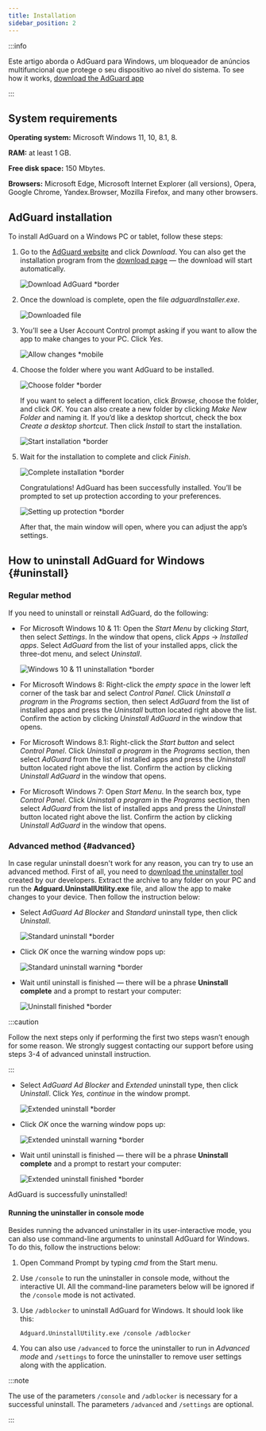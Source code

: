 ```yaml
---
title: Installation
sidebar_position: 2
---
```


:::info

Este artigo aborda o AdGuard para Windows, um bloqueador de anúncios multifuncional que protege o seu dispositivo ao nível do sistema. To see how it works, [download the AdGuard app](https://agrd.io/download-kb-adblock)

:::

## System requirements

**Operating system:** Microsoft Windows 11, 10, 8.1, 8.

**RAM:** at least 1 GB.

**Free disk space:** 150 Mbytes.

**Browsers:** Microsoft Edge, Microsoft Internet Explorer (all versions), Opera, Google Chrome, Yandex.Browser, Mozilla Firefox, and many other browsers.

## AdGuard installation

To install AdGuard on a Windows PC or tablet, follow these steps:

1. Go to the [AdGuard website](http://adguard.com) and click *Download*. You can also get the installation program from the [download page](https://adguard.com/download.html?auto=1) — the download will start automatically.

   ![Download AdGuard *border](https://cdn.adtidy.org/content/kb/ad_blocker/windows/installation/installation_new/website_en.png)

2. Once the download is complete, open the file *adguardInstaller.exe*.

   ![Downloaded file](https://cdn.adtidy.org/content/kb/ad_blocker/windows/installation/installation_new/download_en.png)

3. You’ll see a User Account Control prompt asking if you want to allow the app to make changes to your PC. Click *Yes*.

   ![Allow changes *mobile](https://cdn.adtidy.org/content/kb/ad_blocker/windows/installation/allow-changes.png)

4. Choose the folder where you want AdGuard to be installed.

   ![Choose folder *border](https://cdn.adtidy.org/content/kb/ad_blocker/windows/installation/installation_new/installer1_en.png)

   If you want to select a different location, click *Browse*, choose the folder, and click *OK*. You can also create a new folder by clicking *Make New Folder* and naming it. If you’d like a desktop shortcut, check the box *Create a desktop shortcut*. Then click *Install* to start the installation.

   ![Start installation *border](https://cdn.adtidy.org/content/kb/ad_blocker/windows/installation/installation_new/installer2_en.png)

5. Wait for the installation to complete and click *Finish*.

   ![Complete installation *border](https://cdn.adtidy.org/content/kb/ad_blocker/windows/installation/installation_new/installer3_en.png)

   Congratulations! AdGuard has been successfully installed. You’ll be prompted to set up protection according to your preferences.

   ![Setting up protection *border](https://cdn.adtidy.org/content/kb/ad_blocker/windows/installation/installation_new/setting_up_protection_en.png)

   After that, the main window will open, where you can adjust the app’s settings.

## How to uninstall AdGuard for Windows {#uninstall}

### Regular method

If you need to uninstall or reinstall AdGuard, do the following:

- For Microsoft Windows 10 & 11: Open the *Start Menu* by clicking *Start*, then select *Settings*. In the window that opens, click  *Apps* → *Installed apps*. Select *AdGuard* from the list of your installed apps, click the three-dot menu, and select *Uninstall*.

   ![Windows 10 & 11 uninstallation *border](https://cdn.adtidy.org/content/kb/ad_blocker/windows/installation/installation_new/win11_uninstall_adguard.png)

- For Microsoft Windows 8: Right-click the *empty space* in the lower left corner of the task bar and select *Control Panel*. Click *Uninstall a program* in the *Programs* section, then select *AdGuard* from the list of installed apps and press the *Uninstall* button located right above the list. Confirm the action by clicking *Uninstall AdGuard* in the window that opens.

- For Microsoft Windows 8.1: Right-click the *Start button* and select *Control Panel*. Click *Uninstall a program* in the *Programs* section, then select *AdGuard* from the list of installed apps and press the *Uninstall* button located right above the list. Confirm the action by clicking *Uninstall AdGuard* in the window that opens.

- For Microsoft Windows 7: Open *Start Menu*. In the search box, type *Control Panel*. Click *Uninstall a program* in the *Programs* section, then select *AdGuard* from the list of installed apps and press the *Uninstall* button located right above the list. Confirm the action by clicking *Uninstall AdGuard* in the window that opens.

### Advanced method {#advanced}

In case regular uninstall doesn't work for any reason, you can try to use an advanced method. First of all, you need to [download the uninstaller tool](https://static.adtidy.org/windows/uninstaller/uninstal_utility.zip) created by our developers. Extract the archive to any folder on your PC and run the **Adguard.UninstallUtility.exe** file, and allow the app to make changes to your device. Then follow the instruction below:

- Select *AdGuard Ad Blocker* and *Standard* uninstall type, then click *Uninstall*.

   ![Standard uninstall *border](https://cdn.adtidy.org/content/kb/ad_blocker/windows/installation/ab_standard.jpg)

- Click *OK* once the warning window pops up:

   ![Standard uninstall warning *border](https://cdn.adtidy.org/content/kb/ad_blocker/windows/installation/ab_extended_warning.jpg)

- Wait until uninstall is finished — there will be a phrase **Uninstall complete** and a prompt to restart your computer:

   ![Uninstall finished *border](https://cdn.adtidy.org/content/kb/ad_blocker/windows/installation/ab_standard_complete.jpg)

:::caution

Follow the next steps only if performing the first two steps wasn’t enough for some reason. We strongly suggest contacting our support before using steps 3-4 of advanced uninstall instruction.

:::

- Select *AdGuard Ad Blocker* and *Extended* uninstall type, then click *Uninstall*. Click *Yes, continue* in the window prompt.

   ![Extended uninstall *border](https://cdn.adtidy.org/content/kb/ad_blocker/windows/installation/ab_extended.jpg)

- Click *OK* once the warning window pops up:

   ![Extended uninstall warning *border](https://cdn.adtidy.org/content/kb/ad_blocker/windows/installation/ab_extended_warning.jpg)

- Wait until uninstall is finished — there will be a phrase **Uninstall complete** and a prompt to restart your computer:

   ![Extended uninstall finished *border](https://cdn.adtidy.org/content/kb/ad_blocker/windows/installation/ab_extended_complete.jpg)

AdGuard is successfully uninstalled!

#### Running the uninstaller in console mode

Besides running the advanced uninstaller in its user-interactive mode, you can also use command-line arguments to uninstall AdGuard for Windows. To do this, follow the instructions below:

1. Open Command Prompt by typing *cmd* from the Start menu.
2. Use `/console` to run the uninstaller in console mode, without the interactive UI. All the command-line parameters below will be ignored if the `/console` mode is not activated.
3. Use `/adblocker` to uninstall AdGuard for Windows. It should look like this:

   `Adguard.UninstallUtility.exe /console /adblocker`

4. You can also use `/advanced` to force the uninstaller to run in *Advanced mode* and `/settings` to force the uninstaller to remove user settings along with the application.

:::note

The use of the parameters `/console` and `/adblocker` is necessary for a successful uninstall. The parameters `/advanced` and `/settings` are optional.

:::
